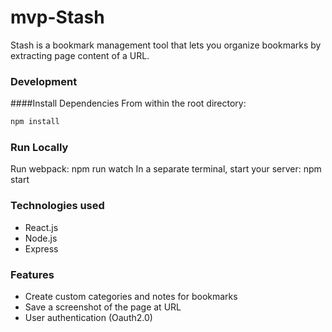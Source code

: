 # mvp-Stash
Stash is a bookmark management tool that lets you organize bookmarks by extracting page content of a URL.

### Development
####Install Dependencies
From within the root directory:

```sh 
npm install 
```
### Run Locally
Run webpack: npm run watch
In a separate terminal, start your server: npm start

### Technologies used
- React.js
- Node.js
- Express

### Features
- Create custom categories and notes for bookmarks
- Save a screenshot of the page at URL
- User authentication (Oauth2.0)

